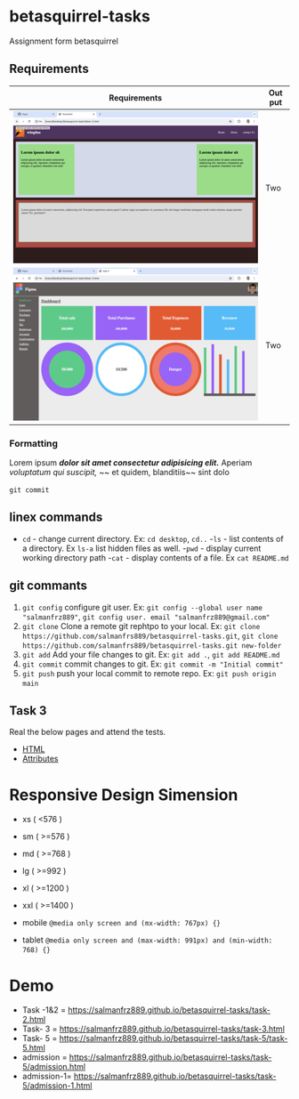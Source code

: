 # betasquirrel-tasks

Assignment form betasquirrel

## Requirements

| Requirements                    |Out put |
|---------------------------------|--------|
| ![Task 1](./image/task1:2.png)  |  Two   ||
| ![Task 2](./image/task3.png)    |  Two   |

### Formatting
 
 Lorem ipsum ***dolor sit amet consectetur adipisicing elit.*** Aperiam  _voluptatum qui suscipit,_  ~~ et quidem, blanditiis~~ sint dolo

 `git commit`

 ## linex commands

 - `cd` - change current directory. Ex: `cd desktop`, `cd..`
 -`ls` - list contents of a directory. Ex `ls-a` list hidden files as well.
 -`pwd` - display current working directory path
 -`cat` - display contents of a file. Ex `cat README.md`

 ## git commants

 1. `git config` configure git user. Ex: `git config --global user name "salmanfrz889"`, `git config user. email "salmanfrz889@gmail.com"`
 2. `git clone` Clone a remote git rephtpo to your local. Ex: `git clone https://github.com/salmanfrs889/betasquirrel-tasks.git`, `git clone  https://github.com/salmanfrs889/betasquirrel-tasks.git new-folder`
 3. `git add` Add your file changes to git. Ex: `git add .`, `git add README.md`
 4. `git commit` commit changes to git. Ex: `git commit -m "Initial commit"`
 5. `git push` push your local commit to remote repo. Ex: `git push origin main` 

 ## Task 3

 Real the below pages and attend the tests.

 - [HTML](https://www.w3schools.com/html/default.asp)
 - [Attributes](https://www.w3school.com/html/html_attributes.asp) 

 # Responsive Design Simension

 - xs ( <576 )
 - sm ( >=576 )
 - md ( >=768 )
 - lg ( >=992 )
 - xl ( >=1200 )
 - xxl ( >=1400 )

 - mobile `@media only screen and (mx-width: 767px) {}`
 - tablet `@media only screen and (max-width: 991px) and (min-width: 768) {}`

 # Demo

 - Task -1&2  =  https://salmanfrz889.github.io/betasquirrel-tasks/task-2.html
 - Task- 3    =  https://salmanfrz889.github.io/betasquirrel-tasks/task-3.html
 - Task- 5    =  https://salmanfrz889.github.io/betasquirrel-tasks/task-5/task-5.html
 - admission  =  https://salmanfrz889.github.io/betasquirrel-tasks/task-5/admission.html
 - admission-1=  https://salmanfrz889.github.io/betasquirrel-tasks/task-5/admission-1.html